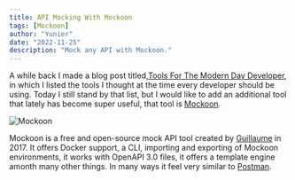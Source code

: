 ```yaml
---
title: API Mocking With Mockoon
tags: [Mockoon]
author: "Yunier"
date: "2022-11-25"
description: "Mock any API with Mockoon."
---
```


A while back I made a blog post titled,[Tools For The Modern Day Developer](https://www.yunier.dev/post/2021/tools-for-the-modern-developer/), in which I listed the tools I thought at the time every developer should be using. Today I still stand by that list, but I would like to add an additional tool that lately has become super useful, that tool is [Mockoon](https://mockoon.com/).

![Mockoon](/post/2022/mockoon/mockoon.png)

Mockoon is a free and open-source mock API tool created by [Guillaume](https://github.com/255kb) in 2017. It offers Docker support, a CLI, importing and exporting of Mockoon environments, it works with OpenAPI 3.0 files, it offers a template engine amonth many other things. In many ways it feel very similar to [Postman](https://www.postman.com/).

